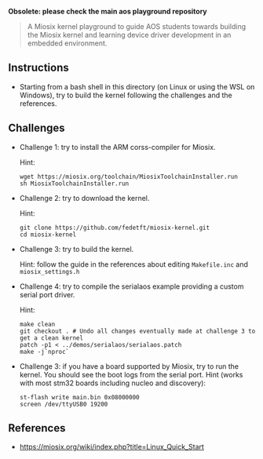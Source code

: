 **Obsolete: please check the main aos playground repository**

> A Miosix kernel playground to guide AOS students towards building the Miosix
> kernel and learning device driver development in an embedded environment.

## Instructions

- Starting from a bash shell in this directory (on Linux or using the WSL on
  Windows), try to build the kernel following the challenges and the references.

## Challenges

- Challenge 1: try to install the ARM corss-compiler for Miosix.

  Hint:

  ```
  wget https://miosix.org/toolchain/MiosixToolchainInstaller.run
  sh MiosixToolchainInstaller.run
  ```

- Challenge 2: try to download the kernel.

  Hint:

  ```
  git clone https://github.com/fedetft/miosix-kernel.git
  cd miosix-kernel
  ```

- Challenge 3: try to build the kernel.

  Hint: follow the guide in the references about editing `Makefile.inc` and
  `miosix_settings.h`

- Challenge 4: try to compile the serialaos example providing a custom serial
  port driver.

  Hint:

  ```
  make clean
  git checkout . # Undo all changes eventually made at challenge 3 to get a clean kernel
  patch -p1 < ../demos/serialaos/serialaos.patch
  make -j`nproc`
  ```

- Challenge 3: if you have a board supported by Miosix, try to run the kernel.
  You should see the boot logs from the serial port. Hint (works with most stm32
  boards including nucleo and discovery):

  ```
  st-flash write main.bin 0x08000000
  screen /dev/ttyUSB0 19200
  ```

## References

- https://miosix.org/wiki/index.php?title=Linux_Quick_Start
